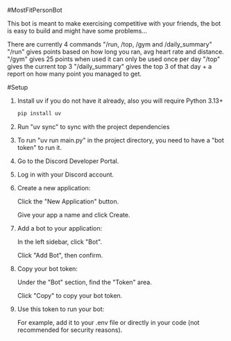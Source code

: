 #MostFitPersonBot

This bot is meant to make exercising competitive with your friends, the bot is easy to build and might have some problems...

There are currently 4 commands "/run, /top, /gym and /daily_summary"
"/run" gives points based on how long you ran, avg heart rate and distance.
"/gym" gives 25 points when used it can only be used once per day
"/top" gives the current top 3
"/daily_summary" gives the top 3 of that day + a report on how many point you managed to get.









#Setup

1. Install uv if you do not have it already, also you will require Python 3.13+
   ```bash
   pip install uv
    ```
2. Run "uv sync" to sync with the project dependencies
      
3. To run "uv run main.py" in the project directory, you need to have a "bot token" to run it.

3. Go to the Discord Developer Portal.

4.  Log in with your Discord account.

5. Create a new application:

    Click the "New Application" button.

    Give your app a name and click Create.

6. Add a bot to your application:

    In the left sidebar, click "Bot".

    Click "Add Bot", then confirm.

7. Copy your bot token:

    Under the "Bot" section, find the "Token" area.

    Click "Copy" to copy your bot token.
8. Use this token to run your bot:

    For example, add it to your .env file or directly in your code (not recommended for security reasons).
